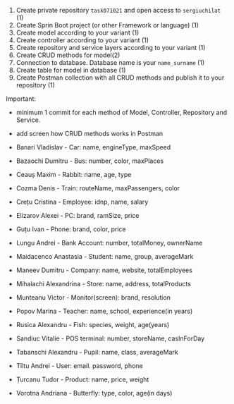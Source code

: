 1. Create private repository ``task071021`` and open access to ``sergiuchilat`` (1)
2. Create Sprin Boot project (or other Framework or language) (1)
3. Create model according to your variant (1)
4. Create controller according to your variant (1)
5. Create repository and service layers according to your variant (1)
6. Create CRUD methods for model(2)
7. Connection to database. Database name is your ``name_surname`` (1)
8. Create table for model in database (1)
9. Create Postman collection with all CRUD methods and publish it to your repository (1)

Important: 
+ minimum 1 commit for each method of Model, Controller, Repository and Service.
+ add screen how CRUD methods works in Postman

+ Banari Vladislav - Car: name, engineType, maxSpeed
+ Bazaochi Dumitru - Bus: number, color, maxPlaces
+ Ceauș Maxim - Rabbit: name, age, type
+ Cozma Denis	- Train: routeName, maxPassengers, color
+ Crețu Cristina - Employee: idnp, name, salary  
+ Elizarov Alexei	- PC: brand, ramSize, price
+ Guțu Ivan	- Phone: brand, color, price
+ Lungu Andrei - Bank Account: number, totalMoney, ownerName
+ Maidacenco Anastasia - Student: name, group, averageMark
+ Maneev Dumitru - Company: name, website, totalEmployees
+ Mihalachi Alexandrina	- Store: name, address, totalProducts
+ Munteanu Victor	- Monitor(screen): brand, resolution
+ Popov Marina - Teacher: name, school, experience(in years)
+ Rusica Alexandru - Fish: species, weight, age(years)
+ Sandiuc Vitalie	- POS terminal: number, storeName, casInForDay
+ Tabanschi Alexandru	- Pupil: name, class, averageMark
+ Tîltu Andrei - User: email. password, phone
+ Țurcanu Tudor	- Product: name, price, weight
+ Vorotna Andriana - Butterfly: type, color, age(in days)
